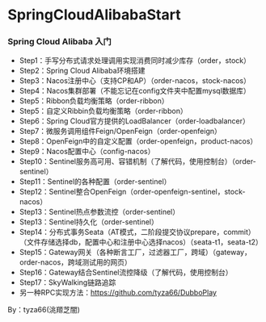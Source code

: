 # SpringCloudAlibabaStart
### Spring Cloud Alibaba 入门  

- Step1：手写分布式请求处理调用实现消费同时减少库存（order，stock）
- Step2：Spring Cloud Alibaba环境搭建
- Step3：Nacos注册中心（支持CP和AP）（order-nacos，stock-nacos）
- Step4：Nacos集群部署（不能忘记在config文件夹中配置mysql数据库）
- Step5：Ribbon负载均衡策略（order-ribbon）
- Step5：自定义Ribbin负载均衡策略（order-ribbon）
- Step6：Spring Cloud官方提供的LoadBalancer（order-loadbalancer）
- Step7：微服务调用组件Feign/OpenFeign（order-openfeign）
- Step8：OpenFeign中的自定义配置（order-openfeign，product-nacos）
- Step9：Nacos配置中心（config-nacos）
- Step10：Sentinel服务高可用、容错机制（了解代码，使用控制台）（order-sentinel）
- Step11：Sentinel的各种配置（order-sentinel）
- Step12：Sentinel整合OpenFeign（order-openfeign-sentinel，stock-nacos）
- Step13：Sentinel热点参数流控（order-sentinel）
- Step13：Sentinel持久化（order-sentinel）
- Step14：分布式事务Seata（AT模式，二阶段提交协议prepare，commit）（文件存储选择db，配置中心和注册中心选择nacos）（seata-t1，seata-t2）
- Step15：Gateway网关（各种断言工厂，过滤器工厂，跨域）（gateway，order-nacos，跨域测试用的网页）
- Step16：Gateway结合Sentinel流控降级（了解代码，使用控制台）
- Step17：SkyWalking链路追踪
- 另一种RPC实现方法：https://github.com/tyza66/DubboPlay  

By：tyza66(洮羱芝闇)
